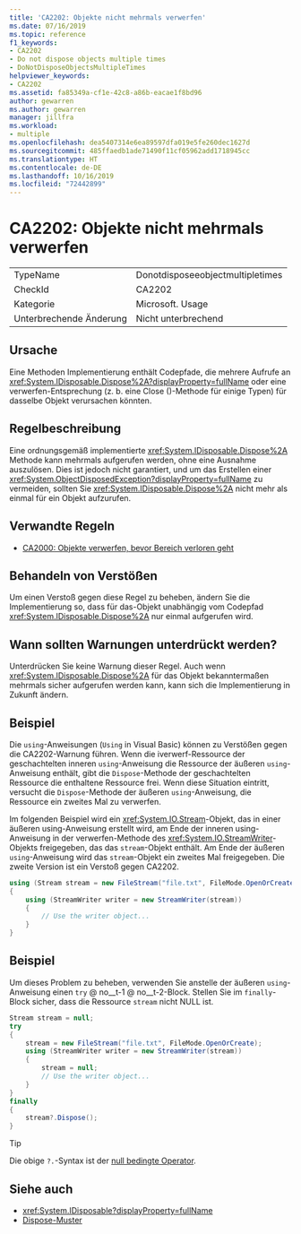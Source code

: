 ```yaml
---
title: 'CA2202: Objekte nicht mehrmals verwerfen'
ms.date: 07/16/2019
ms.topic: reference
f1_keywords:
- CA2202
- Do not dispose objects multiple times
- DoNotDisposeObjectsMultipleTimes
helpviewer_keywords:
- CA2202
ms.assetid: fa85349a-cf1e-42c8-a86b-eacae1f8bd96
author: gewarren
ms.author: gewarren
manager: jillfra
ms.workload:
- multiple
ms.openlocfilehash: dea5407314e6ea89597dfa019e5fe260dec1627d
ms.sourcegitcommit: 485ffaedb1ade71490f11cf05962add1718945cc
ms.translationtype: HT
ms.contentlocale: de-DE
ms.lasthandoff: 10/16/2019
ms.locfileid: "72442899"
---
```

# <a name="ca2202-do-not-dispose-objects-multiple-times"></a>CA2202: Objekte nicht mehrmals verwerfen

|||
|-|-|
|TypeName|Donotdisposeeobjectmultipletimes|
|CheckId|CA2202|
|Kategorie|Microsoft. Usage|
|Unterbrechende Änderung|Nicht unterbrechend|

## <a name="cause"></a>Ursache

Eine Methoden Implementierung enthält Codepfade, die mehrere Aufrufe an <xref:System.IDisposable.Dispose%2A?displayProperty=fullName> oder eine verwerfen-Entsprechung (z. b. eine Close ()-Methode für einige Typen) für dasselbe Objekt verursachen könnten.

## <a name="rule-description"></a>Regelbeschreibung

Eine ordnungsgemäß implementierte <xref:System.IDisposable.Dispose%2A> Methode kann mehrmals aufgerufen werden, ohne eine Ausnahme auszulösen. Dies ist jedoch nicht garantiert, und um das Erstellen einer <xref:System.ObjectDisposedException?displayProperty=fullName> zu vermeiden, sollten Sie <xref:System.IDisposable.Dispose%2A> nicht mehr als einmal für ein Objekt aufzurufen.

## <a name="related-rules"></a>Verwandte Regeln

- [CA2000: Objekte verwerfen, bevor Bereich verloren geht](../code-quality/ca2000.md)

## <a name="how-to-fix-violations"></a>Behandeln von Verstößen

Um einen Verstoß gegen diese Regel zu beheben, ändern Sie die Implementierung so, dass für das-Objekt unabhängig vom Codepfad <xref:System.IDisposable.Dispose%2A> nur einmal aufgerufen wird.

## <a name="when-to-suppress-warnings"></a>Wann sollten Warnungen unterdrückt werden?

Unterdrücken Sie keine Warnung dieser Regel. Auch wenn <xref:System.IDisposable.Dispose%2A> für das Objekt bekanntermaßen mehrmals sicher aufgerufen werden kann, kann sich die Implementierung in Zukunft ändern.

## <a name="example"></a>Beispiel

Die `using`-Anweisungen (`Using` in Visual Basic) können zu Verstößen gegen die CA2202-Warnung führen. Wenn die iverwerf-Ressource der geschachtelten inneren `using`-Anweisung die Ressource der äußeren `using`-Anweisung enthält, gibt die `Dispose`-Methode der geschachtelten Ressource die enthaltene Ressource frei. Wenn diese Situation eintritt, versucht die `Dispose`-Methode der äußeren `using`-Anweisung, die Ressource ein zweites Mal zu verwerfen.

Im folgenden Beispiel wird ein <xref:System.IO.Stream>-Objekt, das in einer äußeren using-Anweisung erstellt wird, am Ende der inneren using-Anweisung in der verwerfen-Methode des <xref:System.IO.StreamWriter>-Objekts freigegeben, das das `stream`-Objekt enthält. Am Ende der äußeren `using`-Anweisung wird das `stream`-Objekt ein zweites Mal freigegeben. Die zweite Version ist ein Verstoß gegen CA2202.

```csharp
using (Stream stream = new FileStream("file.txt", FileMode.OpenOrCreate))
{
    using (StreamWriter writer = new StreamWriter(stream))
    {
        // Use the writer object...
    }
}
```

## <a name="example"></a>Beispiel

Um dieses Problem zu beheben, verwenden Sie anstelle der äußeren `using`-Anweisung einen `try` @ no__t-1 @ no__t-2-Block. Stellen Sie im `finally`-Block sicher, dass die Ressource `stream` nicht NULL ist.

```csharp
Stream stream = null;
try
{
    stream = new FileStream("file.txt", FileMode.OpenOrCreate);
    using (StreamWriter writer = new StreamWriter(stream))
    {
        stream = null;
        // Use the writer object...
    }
}
finally
{
    stream?.Dispose();
}
```

> [!TIP]
> Die obige `?.`-Syntax ist der [null bedingte Operator](/dotnet/csharp/language-reference/operators/member-access-operators#null-conditional-operators--and-).

## <a name="see-also"></a>Siehe auch

- <xref:System.IDisposable?displayProperty=fullName>
- [Dispose-Muster](/dotnet/standard/design-guidelines/dispose-pattern)
